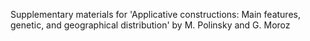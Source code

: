 Supplementary materials for 'Applicative constructions: Main features, genetic, and geographical distribution' by M. Polinsky and G. Moroz

